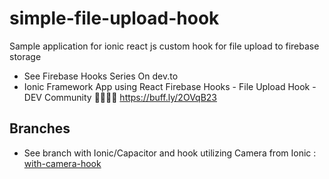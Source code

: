 # simple-file-upload-hook
Sample application for ionic react js custom hook for file upload to firebase storage
- See Firebase Hooks Series On dev.to 
- Ionic Framework App using React Firebase Hooks - File Upload Hook - DEV Community 👩‍💻👨‍💻 https://buff.ly/2OVqB23

## Branches
- See branch with Ionic/Capacitor and hook utilizing Camera from Ionic : [ with-camera-hook](https://github.com/aaronksaunders/simple-file-upload-hook/tree/with-camera-hook)
